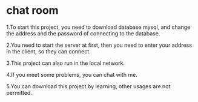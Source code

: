 # chat room
1.To start this project, you need to download database mysql, and change the address and the password of connecting to the database.

2.You need to start the server at first, then you need to enter your address in the client, so they can connect.

3.This project can also run in the local network.

4.If you meet some problems, you can chat with me.

5.You can download this project by learning, other usages are not permitted.
